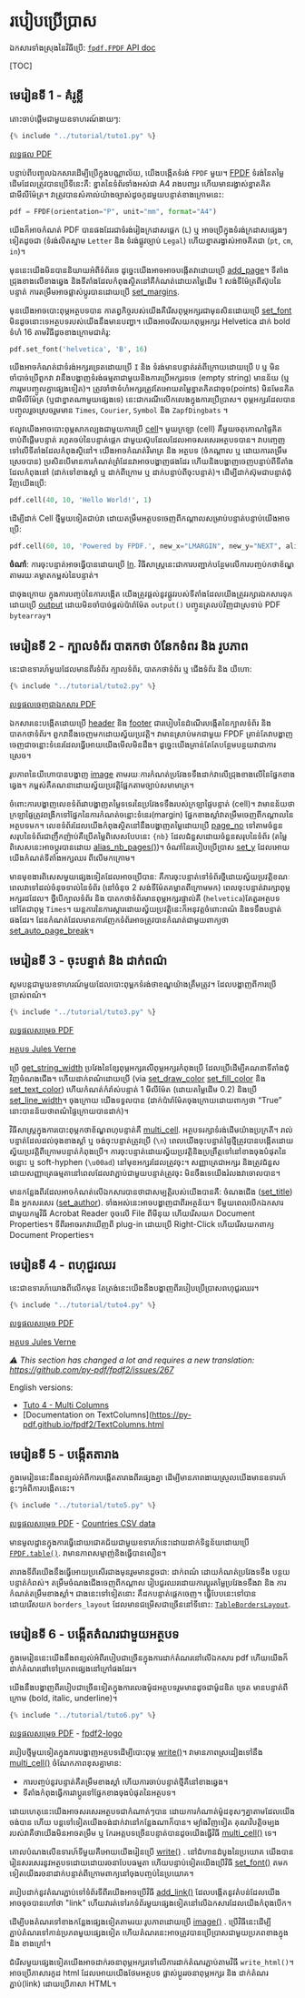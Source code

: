 # របៀបប្រើប្រាស #

ឯកសារទាំងស្រុងនៃវិធីប្រើ: [`fpdf.FPDF` API doc](https://py-pdf.github.io/fpdf2/fpdf/fpdf.html#fpdf.fpdf.FPDF)

[TOC]

## មេរៀនទី 1 - គំរូខ្លី ##

តោះចាប់ផ្តើមជាមួយឧទាហរណ៍ងាយៗ:

```python
{% include "../tutorial/tuto1.py" %}
```

[លទ្ធផល PDF](https://github.com/py-pdf/fpdf2/raw/master/tutorial/tuto1.pdf)

បន្ទាប់ពីបញ្ចូលឯកសារដើម្បីប្រើក្នុងបណ្ណាល័យ, យើងបង្កើតទំរង់ `FPDF` មួយ។ 
[FPDF](fpdf/fpdf.html#fpdf.fpdf.FPDF) ទំរង់នៃតម្លៃដើមដែលត្រូវបានប្រើទីនេះគឺ: 
ខ្នាតនៃទំព័រទាំងអស់ជា A4 រាងបញ្ឃរ ហើយមានរង្វាស់ខ្នាតគិតជាមីលីម៉ែត្រ។
វាត្រូវបានសំគាល់យ៉ាងច្បាស់ដូចកូដមួយបន្ទាត់ខាងក្រោមនេះ:

```python
pdf = FPDF(orientation="P", unit="mm", format="A4")
```

យើងក៏អាចកំណត់ PDF បានផងដែរជាទំរង់រៀងក្រដាសផ្តេក (`L`) ឬ អាចប្រើក្នុងទំរង់ក្រដាសផ្សេងៗទៀតដូចជា
(ទំរង់លិតស្នាម `Letter` និង ទំរង់ផ្លូវច្បាប់ `Legal`) ហើយខ្នាតរង្វាស់អាចគិតជា (`pt`, `cm`, `in`)។

មុននេះយើងមិនបាននិយាយអំពីទំព័រទេ ដូច្នេះយើងអាចអាចបង្កើតវាដោយប្រើ 
[add_page](fpdf/fpdf.html#fpdf.fpdf.FPDF.add_page)។ ទីតាំងជ្រុងខាងលើខាងឆ្វេង និងទីតាំងដែលកំពុងស្ថិតនៅគឺកំណត់ដោយតម្លៃដើម 1 សង់ទីម៉ែត្រពីស៊ុបនៃបន្ទាត់ ការតម្រឹមអាចផ្លាស់ប្តូរបានដោយប្រើ
[set_margins](fpdf/fpdf.html#fpdf.fpdf.FPDF.set_margins).

មុនយើងអាចបោះពុម្ភអត្ថបទបាន កាតព្វកិច្ចរបស់យើងគឺរើសពុម្ភអក្សរជាមុនសិនដោយប្រើ
[set_font](fpdf/fpdf.html#fpdf.fpdf.FPDF.set_font) មិនដូចនោះទេអត្ថបទរបស់យើងនឹងមានបញ្ហា។
យើងអាចរើសយកពុម្ភអក្សរ Helvetica ដាក់ bold ទំហំ 16 តាមវិធីដូចខាងក្រោមជាគំរូ:

```python
pdf.set_font('helvetica', 'B', 16)
```

យើងអាចកំណត់ជាទំរង់អក្សរទ្រេតដោយប្រើ `I` និង ទំរង់មានបន្ទាត់រត់ពីក្រោយដោយប្រើ `U` ឬ មិនចាំបាច់ប្រើពួកវា វានឹងបង្ហាញទំរង់ធម្មតាជាមួយនិងការប្រើអក្សរទទេ (empty string) មានន័យ (ឬ ការរួមបញ្ចូលគ្នាផ្សេងទៀត)។ ត្រូវចាំថាទំហំអក្សរត្រូវតែអោយតម្លៃខ្នាតគិតជាចុច(points)  មិនមែនគិតជាមីលីម៉ែត្រ (ឬជាខ្នាតណាមួយផ្សេងទេ) នេះជាករណីលើកលេងក្នុងការប្រើប្រាស។
ពុម្ភអក្សរដែលបានបញ្ចូលរួចស្រេចរួមមាន `Times`, `Courier`, `Symbol` និង `ZapfDingbats` ។

ឥលូវយើងអាចបោះពុម្ភសាកល្បងជាមួយការប្រើ [cell](fpdf/fpdf.html#fpdf.fpdf.FPDF.cell)។ មួយក្រឡា (cell) គឹមួយចតុកោណផ្ទៃគិតចាប់ពីផ្តើមបន្ទាត់ រហូតចប់នៃបន្ទាត់ផ្តេក ជាមួយស៊ុបដែលដែលអាចសរសេរអត្ថបទបាន។ វាបញ្ចេញទៅលើទីតាំងដែលកំពុងស្ថិនៅ។ យើងអាចកំណត់វិមាត្រ និង អត្ថបទ (ចំកណ្តាល ឬ ដោយការតម្រឹមស្រេចបាន) ប្រសិនបើមានការកំណត់ព្រំដែនវាអាចបង្ហាញផងដែរ ហើយនិងបង្ហាញចេញបន្ទាប់ពីទីតាំងដែលកំពុងនៅ (ដាក់ទៅខាងស្តាំ ឬ
ដាក់ពីក្រោម ឬ ដាក់បន្ទាប់ពីចុះបន្ទាត់)។ ដើម្បីដាក់ស៊ុមជាបន្ទាត់ជុំវិញយើងប្រើ:

```python
pdf.cell(40, 10, 'Hello World!', 1)
```

ដើម្បីដាក់ Cell ថ្មីមួយទៀតជាប់វា ដោយតម្រឹមអត្ថបទចេញពីកណ្តាលសម្រាប់បន្ទាត់បន្ទាប់យើងអាចប្រើ:

```python
pdf.cell(60, 10, 'Powered by FPDF.', new_x="LMARGIN", new_y="NEXT", align='C')
```

**ចំណាំ**: ការចុះបន្ទាត់អាចធ្វើបានដោយប្រើ [ln](fpdf/fpdf.html#fpdf.fpdf.FPDF.ln). វិធីសាស្រ្តនេះជាការបញ្ជាក់បន្ថែមលើការបញ្ចប់កថាខ័ណ្ឌតាមរយៈគម្លាតកម្ពស់នៃបន្ទាត់។

ជាចុងក្រោយ ក្នុងការបញ្ចប់នៃការបង្កើត យើងត្រូវផ្តល់នូវផ្លូវរបស់ទីតាំងដែលយើងត្រូវរក្សារឯកសារទុកដោយប្រើ [output](fpdf/fpdf.html#fpdf.fpdf.FPDF.output) ដោយមិនចាំបាច់ផ្តល់ប៉ារ៉ាម៉ែត `output()` បញ្ចូនត្រលប់វិញជាស្រទាប់ PDF `bytearray`។

## មេរៀនទី 2 - ក្បាលទំព័រ បាតកថា បំនែកទំពរ និង រូបភាព ##

នេះជាឧទារហ៍មួយដែលមានពីរទំព័រ ក្បាលទំព័រ, បាតកថាទំព័រ ឬ ជើងទំព័រ និង យីហោ:

```python
{% include "../tutorial/tuto2.py" %}
```

[លទ្ធផលចេញជាឯកសារ PDF](https://github.com/py-pdf/fpdf2/raw/master/tutorial/tuto2.pdf)

ឯកសារនេះបង្កើតដោយប្រើ [header](fpdf/fpdf.html#fpdf.fpdf.FPDF.header) និង 
[footer](fpdf/fpdf.html#fpdf.fpdf.FPDF.footer) ជារបៀបនៃដំណើរបង្កើតនៃក្បាលទំព័រ និង បាតកថាទំព័រ។ ពួកវានឹងចេញមកដោយស្វ័យប្រវត្តិ។ វាមានស្រាប់មកជាមួយ FPDF ត្រាន់តែវាបង្ហាញចេញជាចន្លោះទំនេរដែលធ្វើអោយយើងមើលមិនដឹង។
ដូច្នេះយើងគ្រាន់តែតែបន្ថែមបន្ថយវាជាការស្រេច។

រូបភាពនៃយីហោបានបង្ហាញ [image](fpdf/fpdf.html#fpdf.fpdf.FPDF.image) តាមរយៈការកំណត់ប្រវែងទទឹងដាក់វាលើជ្រុងខាងលើនៃផ្នែកខាងឆ្វេង។ កម្ពស់គឺគណនាដោយស្វ័យប្រវត្តិផ្អែកតាមច្បាប់សមាមាត្រ។

ចំពោះការបង្ហាញលេខទំព័រវាបង្ហាញតម្លៃទទេរនៃប្រវែងទទឹងរបស់ក្រឡាផ្ទៃបន្ទាត់ (cell)។ វាមានន័យថាក្រឡាផ្ទៃត្រូវពង្រីកទៅផ្នែកនៃការកំណត់ចន្លោះទំនេរ(margin) ផ្នែកខាងស្តាំវាតម្រឹមចេញពីកណ្តាលនៃអត្ថបទមក។
លេខទំព័រដែលយើងកំពុងស្ថិតនៅនឹងបង្ហាញតម្លៃដោយប្រើ [page_no](fpdf/fpdf.html#fpdf.fpdf.FPDF.page_no) ទៅតាមចំនួនសរុបនៃទំព័រជាញឹកញ៉ាប់គឺប្រើតម្លៃពិសេសបែបនេះ  `{nb}` ដែលជំនួសដោយចំនួនសរុបនៃទំព័រ (តម្លៃពិសេសនេះអាចប្តូរបានដោយ [alias_nb_pages()](fpdf/fpdf.html#fpdf.fpdf.FPDF.alias_nb_pages))។
ចំណាំនៃរបៀបប្រើប្រាស [set_y](fpdf/fpdf.html#fpdf.fpdf.FPDF.set_y) ដែលអោយយើងកំណត់ទីតាំងអក្សឈរ ពីលើមកក្រោម។

មានមុខងារពិសេសមួយផ្សេងទៀតដែលអាចប្រើបាន: គឺការចុះបន្ទាត់ទៅទំព័រថ្មីដោយស្វ័យប្រវត្តិខណៈពេលវាទៅដល់ចំនុចទាល់នៃទំព័រ (នៅចំនុច 2 សង់ទីម៉ែតគម្លាតពីក្រោមមក) ពេលចុះបន្ទាត់វារក្សាពុម្ភអក្សរដដែល។ ថ្វីបើក្បាលទំព័រ និង បាតកថាទំព័រមានពុម្ភអក្សរផ្ទាល់គឺ (`helvetica`)តែតួរអត្ថបទនៅតែជាពុម្ភ `Times`។
យន្តការនៃការស្តារដោយស្វ័យប្រវត្តិនេះក៏អនុវត្តចំពោះពណ៌ និងទទឹងបន្ទាត់ផងដែរ។
ដែនកំណត់ដែលមានការញែកទំព័រអាចត្រូវបានកំណត់ជាមួយពាក្យថា  [set_auto_page_break](fpdf/fpdf.html#fpdf.fpdf.FPDF.set_auto_page_break)។


## មេរៀនទី 3 - ចុះបន្ទាត់ និង ដាក់ពណ៌ ##

សូមបន្តជាមួយឧទាហរណ៍មួយដែលបោះពុម្ពកទំរង់ថាខណ្ឌយ៉ាងត្រឹមត្រូវ។ ដែលបង្ហាញពីការប្រើប្រាស់ពណ៌។

```python
{% include "../tutorial/tuto3.py" %}
```

[លទ្ធផលសម្រេច PDF](https://github.com/py-pdf/fpdf2/raw/master/tutorial/tuto3.pdf)

[អត្ថបទ Jules Verne](https://github.com/py-pdf/fpdf2/raw/master/tutorial/20k_c1.txt)

ប្រើ [get_string_width](fpdf/fpdf.html#fpdf.fpdf.FPDF.get_string_width) ប្រវែងនៃខ្សែពុម្ភអក្សរលើពុម្ភអក្សរកំពុងប្រើ ដែលប្រើដើម្បីគណនាទីតាំងជុំវិញចំណងជើង។ ហើយដាក់ពណ៌ដោយប្រើ (via [set_draw_color](fpdf/fpdf.html#fpdf.fpdf.FPDF.set_draw_color) 
[set_fill_color](fpdf/fpdf.html#fpdf.fpdf.FPDF.set_fill_color) និង 
[set_text_color](fpdf/fpdf.html#fpdf.fpdf.FPDF.set_text_color)) ហើយកំណត់កំរ៉ាស់បន្ទាត់ 1 មីលីម៉ែត (ដោយតម្លៃដើម 0.2) និងប្រើ
[set_line_width](fpdf/fpdf.html#fpdf.fpdf.FPDF.set_line_width)។ ចុងក្រោយ យើងទទួលបាន (ដាក់ប៉ារ៉ាម៉ែតចុងក្រោយដោយពាក្យថា “True” នោះបានន័យថាពណ៌ផ្ទៃក្រោយបានដាក់)។

វិធីសាស្រ្តក្នុងការបោះពុម្ភកថាខ័ណ្ឌពហុបន្ទាត់គឺ [multi_cell](fpdf/fpdf.html#fpdf.fpdf.FPDF.multi_cell). អត្ថបទរក្សាទំរង់ដើមយ៉ាងប្រក្រតី។
រាល់បន្ទាត់ដែលដល់ចុងខាងស្តាំ ឬ ចង់ចុះបន្ទាត់ត្រូវប្រើ (`\n`)
ពេលយើងចុះបន្ទាត់ផ្ទៃថ្មីត្រូវបានបង្កើតដោយស្វ័យប្រវត្តិពីក្រោមបន្ទាត់កំពុងប្រើ។
ការចុះបន្ទាត់ដោយស្វ័យប្រវត្តិនិងប្រព្រឹត្តទៅនៅខាងចុងបំផុតនៃចន្លោះ ឬ soft-hyphen (`\u00ad`) នៅមុខអក្សរដែលត្រូវចុះ។
សញ្ញាត្រេជាអក្សរ និងត្រូវជំនួសដោយសញ្ញាត្រេធម្មតានៅពេលដែលវាភ្ជាប់ជាមួយបន្ទាត់ត្រូវចុះ មិនចឹងទេយើងរំលងវាចោលបាន។

មានកន្លែងពីរដែលអាចកំណត់លើឯកសារបានថាជាសម្បត្តិរបស់យើងបានគឺ: ចំណងជើង 
([set_title](fpdf/fpdf.html#fpdf.fpdf.FPDF.set_title)) និង អ្នកសរសេរ
([set_author](fpdf/fpdf.html#fpdf.fpdf.FPDF.set_author)). ទាំងអស់នេះអាចបង្ហាញជាពីរអត្ថន័យ។
ទីមួយពេលបើកឯកសារជាមួយកម្មវិធី Acrobat Reader ចុចលើ File ពីមីនុយ
ហើយរើសយក Document Properties។ ទីពីរអាចរកវាឃើញពី plug-in ដោយប្រើ Right-Click ហើយរើសយកពាក្យ Document Properties។

## មេរៀនទី 4 - ពហុជួរឈរ ##

 នេះជាឧទារហ៍យោងពីលើកមុន តែត្រង់នេះយើងនឹងបង្ហាញពីរបៀបប្រើប្រាសពហុជួរឈរ។

```python
{% include "../tutorial/tuto4.py" %}
```

[លទ្ធផលសម្រេច PDF](https://github.com/py-pdf/fpdf2/raw/master/tutorial/tuto4.pdf)

[អត្ថបទ Jules Verne](https://github.com/py-pdf/fpdf2/raw/master/tutorial/20k_c1.txt)

_⚠️ This section has changed a lot and requires a new translation: <https://github.com/py-pdf/fpdf2/issues/267>_

English versions:

* [Tuto 4 - Multi Columns](https://py-pdf.github.io/fpdf2/Tutorial.html#tuto-4-multi-columns)
* [Documentation on TextColumns](https://py-pdf.github.io/fpdf2/TextColumns.html


## មេរៀនទី 5 - បង្កើតតារាង ##

ក្នុងមេរៀននេះនឹងពន្យល់អំពីការបង្កើតតារាងពីរផ្សេងគ្នា ដើម្បីមានភាពងាយស្រួលយើងមានឧទារហ៍ខ្លះៗអំពីការបង្កើតនេះ។

```python
{% include "../tutorial/tuto5.py" %}
```

[លទ្ធផលសម្រេច PDF](https://github.com/py-pdf/fpdf2/raw/master/tutorial/tuto5.pdf) -
[Countries CSV data](https://github.com/py-pdf/fpdf2/raw/master/tutorial/countries.txt)

មានមូលដ្ឋានក្នុងការធ្វើដោយជោគជ័យជាមួយឧទារហ៍នេះដោយដាក់ទិន្នន័យដោយប្រើ [`FPDF.table()`](https://py-pdf.github.io/fpdf2/Tables.html). វាមានភាពសម្មាញ់និងធ្វើបានលឿន។

តារាងទីពីរយើងនឹងធ្វើអោយប្រសើរជាងមុនរួមមានដូចជា: ដាក់ពណ៌ ដោយកំណត់ប្រវែងទទឹង បន្ថយបន្ទាត់កំពស់។
 តម្រឹមចំណងជើងចេញពីកណ្តាល រៀបជួរឈរដោយការប្តូរតម្លៃប្រវែងទទឹងវា និង ការកំណត់តម្រឹមខាងស្តាំ។
 ជាងនេះទៅទៀតនោះ គឹដកបន្ទាត់ផ្តេកចេញ។
 ធ្វើបែបនេះទៅបានដោយរើសយក `borders_layout` ដែលមានជម្រើសជាច្រើននៅទីនោះ:
 [`TableBordersLayout`](https://py-pdf.github.io/fpdf2/fpdf/enums.html#fpdf.enums.TableBordersLayout).

## មេរៀនទី 6 - បង្កើតតំណរជាមួយអត្ថបទ ##

ក្នុងមេរៀននេះយើងនឹងពន្យល់អំពីរបៀបជាច្រើនក្នុងការដាក់តំណរនៅលើឯកសារ pdf ហើយយើងក៏ដាក់តំណរដៅទៅប្រភពផ្សេងនៅក្រៅផងដែរ។

យើងនឹងបង្ហាញពីរបៀបជាច្រើនទៀតក្នុងការលេងម៉ូដអត្ថបទរួមមានដូចជាម៉ូដឌិត ទ្រេត មានបន្ទាត់ពីក្រោម (bold, italic, underline)។

```python
{% include "../tutorial/tuto6.py" %}
```

[លទ្ធផលសម្រេច PDF](https://github.com/py-pdf/fpdf2/raw/master/tutorial/tuto6.pdf) -
[fpdf2-logo](https://raw.githubusercontent.com/py-pdf/fpdf2/master/docs/fpdf2-logo.png)

របៀបថ្មីមួយទៀតក្នុងការបង្ហាញអត្ថបទដើម្បីបោះពុម្ភ
 [write()](https://py-pdf.github.io/fpdf2/fpdf/fpdf.html#fpdf.fpdf.FPDF.write)។ វាមានភាពស្រដៀងទៅនឹង
 [multi_cell()](https://py-pdf.github.io/fpdf2/fpdf/fpdf.html#fpdf.fpdf.FPDF.multi_cell)
 ចំណែកភាពខុសគ្នាមាន:

- ការបញ្ចប់នូវបន្ទាត់គឺតម្រឹមខាងស្តាំ ហើយការចាប់បន្ទាត់ថ្មីគឺនៅខាងឆ្វេង។
- ទីតាំងកំពុងធ្វើការវាប្តូរទៅផ្នែកខាងចុងបំផុតនៃអត្ថបទ។

ដោយហេតុនេះយើងអាចសរសេរអត្ថបទជាកំណាត់ៗបាន ដោយការកំណាត់ម៉ូដខុសៗគ្នាតាមដែលយើងចង់បាន ហើយ បន្តទៅទៀតយើងចង់ដាក់វានៅកន្លែងណាក៏បាន។
ម្យ៉ាងវិញទៀត គុណវិបត្តិចម្បងរបស់វាគឺថាយើងមិនអាចតម្រឹម ឬ កែរអត្តបទច្រើនបន្ទាត់បានដូចយើងធ្វើវិធី [multi_cell()](https://py-pdf.github.io/fpdf2/fpdf/fpdf.html#fpdf.fpdf.FPDF.multi_cell) ទេ។

គោលបំណងលើឧទារហ៍ទីមួយគឺអោយយើងរៀនប្រើ
 [write()](https://py-pdf.github.io/fpdf2/fpdf/fpdf.html#fpdf.fpdf.FPDF.write)
. នៅជំហានដំបូងនៃប្រយោគ យើងបានរៀនសរសេរនូវអត្ថបទដោយដោយរចនាបែបធម្មតា ហើយបន្ទាប់ទៀតយើងប្រើវិធី
 [set_font()](https://py-pdf.github.io/fpdf2/fpdf/fpdf.html#fpdf.fpdf.FPDF.set_font)
 តមកទៀតយើងរចនាដាក់បន្ទាត់ពីក្រោមពាក្យនៅចុងបញ្ចប់នៃប្រយោគ។

របៀបដាក់នូវតំណរភ្ជាប់ទៅទំព័រទីពីរយើងអាចប្រើវិធី
 [add_link()](https://py-pdf.github.io/fpdf2/fpdf/fpdf.html#fpdf.fpdf.FPDF.add_link)
ដែលបង្កើតនូវតំបន់ដែលយើងអាចចុចបានហៅថា "link" ហើយវារត់ទៅរកទំព័រមួយផ្សេងទៀតនៅលើឯកសារដែលយើងកំពុងបើក។

ដើម្បីបងតំណរទៅខាងកន្លែងផ្សេងទៀតតាមរយៈរូបភាពដោយប្រើ
 [image()](https://py-pdf.github.io/fpdf2/fpdf/fpdf.html#fpdf.fpdf.FPDF.image)
. ប្រើវិធីនេះដើម្បីភ្ជាប់តំណរទៅកាន់ប្រភពមួយផ្សេងទៀត ហើយតំណរនេះអាចត្រូវបានប្រើប្រាសជាមួយប្រភពខាងក្នុង និង ខាងក្រៅ។

ជំរើសមួយផ្សេងទៀតយើងអាចដាក់រចនាពុម្ភអក្សរទៅលើការដាក់តំណរភ្ជាប់តាមវិធី  `write_html()`។ អាចប្រើភាសារកូដ html  ដែលអោយយើងថែមអត្ថបទ ផ្លាស់ប្តូររចនាពុម្ភអក្សរ និង ដាក់តំណរភ្ជាប់(link) ដោយប្រើភាសា HTML។
